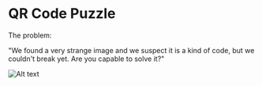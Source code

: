 # QR Code Puzzle

The problem:

"We found a very strange image and we suspect it is a kind of code, but we couldn't break yet. Are you capable to solve it?"

![Alt text](https://ucec8901612748460d213e1ce093.previews.dropboxusercontent.com/p/thumb/AAXbzUwVqKCEIjKjXO1lAZT34dkNOfkl6ttgsZT3Rhze5C3zh6YNJeBT_QH1-OGebjbUBJfPJUkcuZlxanWB1_D9ap_3vSkhVDGG8Q3UBulnxlIz6kHdaC3GrjYuqeYtgxohzBQv6nUJKSaCdbyhhR_elnw5U9Lk-IQfnP6zCQdFZ6CtLNRbsnkVKreeZZz3GirehlTRH6O-tonLRQ4S9kUfs8bVGvCnmlI6ac3kPtn7G-AveBuZGGkRrN7ijD1wW8opNefbY_qHxXshIC6LZj2k/p.png)
